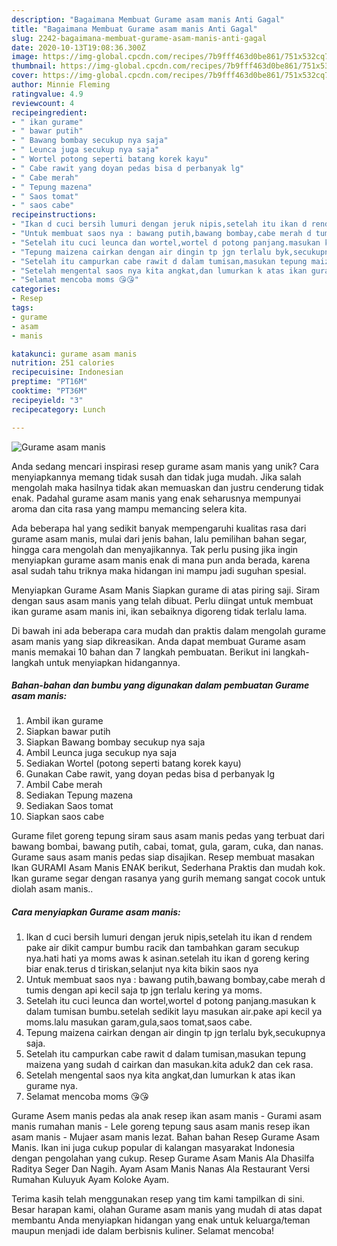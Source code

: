 ```yaml
---
description: "Bagaimana Membuat Gurame asam manis Anti Gagal"
title: "Bagaimana Membuat Gurame asam manis Anti Gagal"
slug: 2242-bagaimana-membuat-gurame-asam-manis-anti-gagal
date: 2020-10-13T19:08:36.300Z
image: https://img-global.cpcdn.com/recipes/7b9fff463d0be861/751x532cq70/gurame-asam-manis-foto-resep-utama.jpg
thumbnail: https://img-global.cpcdn.com/recipes/7b9fff463d0be861/751x532cq70/gurame-asam-manis-foto-resep-utama.jpg
cover: https://img-global.cpcdn.com/recipes/7b9fff463d0be861/751x532cq70/gurame-asam-manis-foto-resep-utama.jpg
author: Minnie Fleming
ratingvalue: 4.9
reviewcount: 4
recipeingredient:
- " ikan gurame"
- " bawar putih"
- " Bawang bombay secukup nya saja"
- " Leunca juga secukup nya saja"
- " Wortel potong seperti batang korek kayu"
- " Cabe rawit yang doyan pedas bisa d perbanyak lg"
- " Cabe merah"
- " Tepung mazena"
- " Saos tomat"
- " saos cabe"
recipeinstructions:
- "Ikan d cuci bersih lumuri dengan jeruk nipis,setelah itu ikan d rendem pake air dikit campur bumbu racik dan tambahkan garam secukup nya.hati hati ya moms awas k asinan.setelah itu ikan d goreng kering biar enak.terus d tiriskan,selanjut nya kita bikin saos nya"
- "Untuk membuat saos nya : bawang putih,bawang bombay,cabe merah d tumis dengan api kecil saja tp jgn terlalu kering ya moms."
- "Setelah itu cuci leunca dan wortel,wortel d potong panjang.masukan k dalam tumisan bumbu.setelah sedikit layu masukan air.pake api kecil ya moms.lalu masukan garam,gula,saos tomat,saos cabe."
- "Tepung maizena cairkan dengan air dingin tp jgn terlalu byk,secukupnya saja."
- "Setelah itu campurkan cabe rawit d dalam tumisan,masukan tepung maizena yang sudah d cairkan dan masukan.kita aduk2 dan cek rasa."
- "Setelah mengental saos nya kita angkat,dan lumurkan k atas ikan gurame nya."
- "Selamat mencoba moms 😘😘"
categories:
- Resep
tags:
- gurame
- asam
- manis

katakunci: gurame asam manis 
nutrition: 251 calories
recipecuisine: Indonesian
preptime: "PT16M"
cooktime: "PT36M"
recipeyield: "3"
recipecategory: Lunch

---
```



![Gurame asam manis](https://img-global.cpcdn.com/recipes/7b9fff463d0be861/751x532cq70/gurame-asam-manis-foto-resep-utama.jpg)

Anda sedang mencari inspirasi resep gurame asam manis yang unik? Cara menyiapkannya memang tidak susah dan tidak juga mudah. Jika salah mengolah maka hasilnya tidak akan memuaskan dan justru cenderung tidak enak. Padahal gurame asam manis yang enak seharusnya mempunyai aroma dan cita rasa yang mampu memancing selera kita.

Ada beberapa hal yang sedikit banyak mempengaruhi kualitas rasa dari gurame asam manis, mulai dari jenis bahan, lalu pemilihan bahan segar, hingga cara mengolah dan menyajikannya. Tak perlu pusing jika ingin menyiapkan gurame asam manis enak di mana pun anda berada, karena asal sudah tahu triknya maka hidangan ini mampu jadi suguhan spesial.

Menyiapkan Gurame Asam Manis Siapkan gurame di atas piring saji. Siram dengan saus asam manis yang telah dibuat. Perlu diingat untuk membuat ikan gurame asam manis ini, ikan sebaiknya digoreng tidak terlalu lama.


Di bawah ini ada beberapa cara mudah dan praktis dalam mengolah gurame asam manis yang siap dikreasikan. Anda dapat membuat Gurame asam manis memakai 10 bahan dan 7 langkah pembuatan. Berikut ini langkah-langkah untuk menyiapkan hidangannya.

<!--inarticleads1-->

##### Bahan-bahan dan bumbu yang digunakan dalam pembuatan Gurame asam manis:

1. Ambil  ikan gurame
1. Siapkan  bawar putih
1. Siapkan  Bawang bombay secukup nya saja
1. Ambil  Leunca juga secukup nya saja
1. Sediakan  Wortel (potong seperti batang korek kayu)
1. Gunakan  Cabe rawit, yang doyan pedas bisa d perbanyak lg
1. Ambil  Cabe merah
1. Sediakan  Tepung mazena
1. Sediakan  Saos tomat
1. Siapkan  saos cabe


Gurame filet goreng tepung siram saus asam manis pedas yang terbuat dari bawang bombai, bawang putih, cabai, tomat, gula, garam, cuka, dan nanas. Gurame saus asam manis pedas siap disajikan. Resep membuat masakan Ikan GURAMI Asam Manis ENAK berikut, Sederhana Praktis dan mudah kok. Ikan gurame segar dengan rasanya yang gurih memang sangat cocok untuk diolah asam manis.. 

<!--inarticleads2-->

##### Cara menyiapkan Gurame asam manis:

1. Ikan d cuci bersih lumuri dengan jeruk nipis,setelah itu ikan d rendem pake air dikit campur bumbu racik dan tambahkan garam secukup nya.hati hati ya moms awas k asinan.setelah itu ikan d goreng kering biar enak.terus d tiriskan,selanjut nya kita bikin saos nya
1. Untuk membuat saos nya : bawang putih,bawang bombay,cabe merah d tumis dengan api kecil saja tp jgn terlalu kering ya moms.
1. Setelah itu cuci leunca dan wortel,wortel d potong panjang.masukan k dalam tumisan bumbu.setelah sedikit layu masukan air.pake api kecil ya moms.lalu masukan garam,gula,saos tomat,saos cabe.
1. Tepung maizena cairkan dengan air dingin tp jgn terlalu byk,secukupnya saja.
1. Setelah itu campurkan cabe rawit d dalam tumisan,masukan tepung maizena yang sudah d cairkan dan masukan.kita aduk2 dan cek rasa.
1. Setelah mengental saos nya kita angkat,dan lumurkan k atas ikan gurame nya.
1. Selamat mencoba moms 😘😘


Gurame Asem manis pedas ala anak resep ikan asam manis - Gurami asam manis rumahan manis - Lele goreng tepung saus asam manis resep ikan asam manis - Mujaer asam manis lezat. Bahan bahan Resep Gurame Asam Manis. Ikan ini juga cukup popular di kalangan masyarakat Indonesia dengan pengolahan yang cukup. Resep Gurame Asam Manis Ala Dhasilfa Raditya Seger Dan Nagih. Ayam Asam Manis Nanas Ala Restaurant Versi Rumahan Kuluyuk Ayam Koloke Ayam. 

Terima kasih telah menggunakan resep yang tim kami tampilkan di sini. Besar harapan kami, olahan Gurame asam manis yang mudah di atas dapat membantu Anda menyiapkan hidangan yang enak untuk keluarga/teman maupun menjadi ide dalam berbisnis kuliner. Selamat mencoba!
